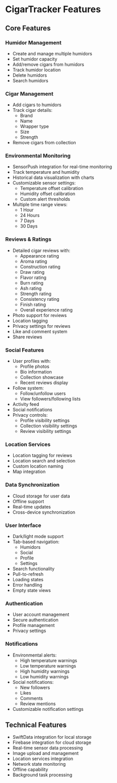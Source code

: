 # CigarTracker Features

## Core Features

### Humidor Management
- Create and manage multiple humidors
- Set humidor capacity
- Add/remove cigars from humidors
- Track humidor location
- Delete humidors
- Search humidors

### Cigar Management
- Add cigars to humidors
- Track cigar details:
  - Brand
  - Name
  - Wrapper type
  - Size
  - Strength
- Remove cigars from collection

### Environmental Monitoring
- SensorPush integration for real-time monitoring
- Track temperature and humidity
- Historical data visualization with charts
- Customizable sensor settings:
  - Temperature offset calibration
  - Humidity offset calibration
  - Custom alert thresholds
- Multiple time range views:
  - 1 Hour
  - 24 Hours
  - 7 Days
  - 30 Days

### Reviews & Ratings
- Detailed cigar reviews with:
  - Appearance rating
  - Aroma rating
  - Construction rating
  - Draw rating
  - Flavor rating
  - Burn rating
  - Ash rating
  - Strength rating
  - Consistency rating
  - Finish rating
  - Overall experience rating
- Photo support for reviews
- Location tagging
- Privacy settings for reviews
- Like and comment system
- Share reviews

### Social Features
- User profiles with:
  - Profile photos
  - Bio information
  - Collection showcase
  - Recent reviews display
- Follow system:
  - Follow/unfollow users
  - View followers/following lists
- Activity feed
- Social notifications
- Privacy controls:
  - Profile visibility settings
  - Collection visibility settings
  - Review visibility settings

### Location Services
- Location tagging for reviews
- Location search and selection
- Custom location naming
- Map integration

### Data Synchronization
- Cloud storage for user data
- Offline support
- Real-time updates
- Cross-device synchronization

### User Interface
- Dark/light mode support
- Tab-based navigation:
  - Humidors
  - Social
  - Profile
  - Settings
- Search functionality
- Pull-to-refresh
- Loading states
- Error handling
- Empty state views

### Authentication
- User account management
- Secure authentication
- Profile management
- Privacy settings

### Notifications
- Environmental alerts:
  - High temperature warnings
  - Low temperature warnings
  - High humidity warnings
  - Low humidity warnings
- Social notifications:
  - New followers
  - Likes
  - Comments
  - Review mentions
- Customizable notification settings

## Technical Features
- SwiftData integration for local storage
- Firebase integration for cloud storage
- Real-time sensor data processing
- Image upload and management
- Location services integration
- Network state monitoring
- Offline capability
- Background task processing